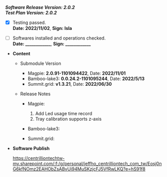 


  
***Software Release Version: 2.0.2***  
***Test Plan Version: 2.0.2***

* [X] Testing passed.  
      **Date: 2022/11/02**,   **Sign: Isla**

* [ ] Softwares installed and operations checked.  
      **Date: ____________**,   **Sign: ____________**

*  **Content**  
    *  Submodule Version  
        *  Magpie: **2.0.91-1101094422**,          Date: **2022/11/01**  
        *  Bamboo-lake3: **0.0.24.2-1101095244**,          Date: **2022/5/13**  
        *  Summit.grid: **v1.3.21**,          Date: **2022/06/30**

    *  Release Notes  
        *  Magpie:  
            1. Add Led usage time record  
            2. Tray calibration supports z-axis
  
        *  Bamboo-lake3:
  
        *  Summit.grid:
  
* **Software Publish** 

    https://centrilliontechtw-my.sharepoint.com/:f:/g/personal/jeffho_centrilliontech_com_tw/Eosj0nG6kfNOmz2EAHObZsABvUi94MuSKzjcFJ5VfRwLKQ?e=hS91f8